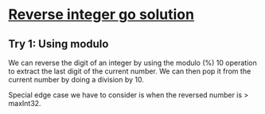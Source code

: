 # [Reverse integer go solution](https://leetcode.com/problems/reverse-integer/)
    
## Try 1: Using modulo

We can reverse the digit of an integer by using the modulo (%) 10 operation to extract the last digit of the current number.
We can then pop it from the current number by doing a division by 10.

Special edge case we have to consider is when the reversed number is > maxInt32. 